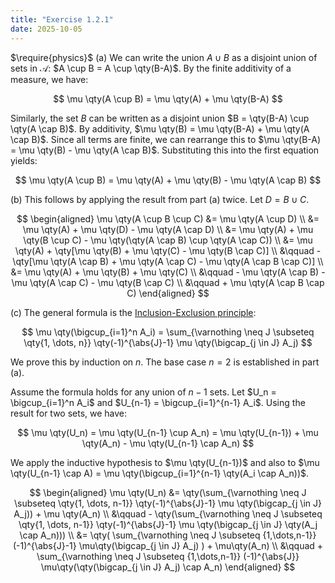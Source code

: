 ```yaml
---
title: "Exercise 1.2.1"
date: 2025-10-05
---
```

$\require{physics}$
(a) We can write the union $A \cup B$ as a disjoint union of sets in $\mathcal{A}$: $A \cup B = A \cup \qty(B-A)$. 
By the finite additivity of a measure, we have:

$$
  \mu \qty(A \cup B) = \mu \qty(A) + \mu \qty(B-A)
$$

Similarly, the set $B$ can be written as a disjoint union $B = \qty(B-A) \cup \qty(A \cap B)$. 
By additivity, $\mu \qty(B) = \mu \qty(B-A) + \mu \qty(A \cap B)$. 
Since all terms are finite, we can rearrange this to $\mu \qty(B-A) = \mu \qty(B) - \mu \qty(A \cap B)$. 
Substituting this into the first equation yields:

$$
  \mu \qty(A \cup B) = \mu \qty(A) + \mu \qty(B) - \mu \qty(A \cap B)
$$

(b) This follows by applying the result from part (a) twice. Let $D = B \cup C$. 

$$
\begin{aligned}
  \mu \qty(A \cup B \cup C) &= \mu \qty(A \cup D) \\
  &= \mu \qty(A) + \mu \qty(D) - \mu \qty(A \cap D) \\
  &= \mu \qty(A) + \mu \qty(B \cup C) - \mu \qty(\qty(A \cap B) \cup \qty(A \cap C)) \\
  &= \mu \qty(A) + \qty[\mu \qty(B) + \mu \qty(C) - \mu \qty(B \cap C)] \\
  &\qquad - \qty[\mu \qty(A \cap B) + \mu \qty(A \cap C) - \mu \qty(A \cap B \cap C)] \\
  &= \mu \qty(A) + \mu \qty(B) + \mu \qty(C) \\
  &\qquad - \mu \qty(A \cap B) - \mu \qty(A \cap C) - \mu \qty(B \cap C) \\
  &\qquad + \mu \qty(A \cap B \cap C)
\end{aligned}
$$

(c) The general formula is the [Inclusion-Exclusion principle](https://en.wikipedia.org/wiki/Inclusion%E2%80%93exclusion_principle):

$$
  \mu \qty(\bigcup_{i=1}^n A_i) = \sum_{\varnothing \neq J \subseteq \qty{1, \dots, n}} \qty(-1)^{\abs{J}-1} \mu \qty(\bigcap_{j \in J} A_j)
$$

We prove this by induction on $n$. 
The base case $n = 2$ is established in part (a). 

Assume the formula holds for any union of $n-1$ sets. 
Let $U_n = \bigcup_{i=1}^n A_i$ and $U_{n-1} = \bigcup_{i=1}^{n-1} A_i$. 
Using the result for two sets, we have:

$$
  \mu \qty(U_n) = \mu \qty(U_{n-1} \cup A_n) = \mu \qty(U_{n-1}) + \mu \qty(A_n) - \mu \qty(U_{n-1} \cap A_n)
$$

We apply the inductive hypothesis to $\mu \qty(U_{n-1})$ and also to $\mu \qty(U_{n-1} \cap A) = \mu \qty(\bigcup_{i=1}^{n-1} \qty(A_i \cap A_n))$.

$$
\begin{aligned}
  \mu \qty(U_n) &= \qty(\sum_{\varnothing \neq J \subseteq \qty{1, \dots, n-1}} \qty(-1)^{\abs{J}-1} \mu \qty(\bigcap_{j \in J} A_j)) + \mu \qty(A_n) \\
  &\qquad - \qty(\sum_{\varnothing \neq J \subseteq \qty{1, \dots, n-1}} \qty(-1)^{\abs{J}-1} \mu \qty(\bigcap_{j \in J} \qty(A_j \cap A_n))) \\
  &= \qty( \sum_{\varnothing \neq J \subseteq {1,\dots,n-1}} (-1)^{\abs{J}-1} \mu\qty(\bigcap_{j \in J} A_j) ) + \mu\qty(A_n) \\
  &\qquad + \sum_{\varnothing \neq J \subseteq {1,\dots,n-1}} (-1)^{\abs{J}} \mu\qty(\qty(\bigcap_{j \in J} A_j) \cap A_n)
\end{aligned}
$$
